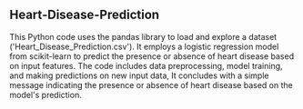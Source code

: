 ## Heart-Disease-Prediction
This Python code uses the pandas library to load and explore a dataset ('Heart_Disease_Prediction.csv'). 
It employs a logistic regression model from scikit-learn to predict the presence or absence of heart disease based on input features. 
The code includes data preprocessing, model training, and making predictions on new input data,
It concludes with a simple message indicating the presence or absence of heart disease based on the model's prediction.
